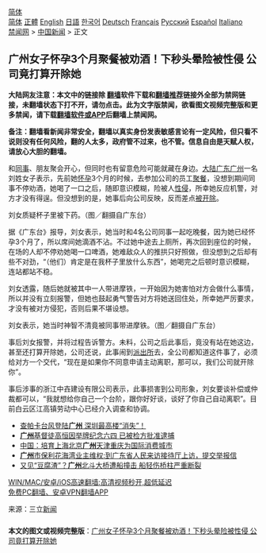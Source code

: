  <!-- 面包屑导航 --> <div class="breadcrumb"><!-- GTranslate: https://gtranslate.io/ -->  <div class="switcher notranslate">  <div class="selected">  <a href="#" onclick="return false;"> 简体</a>  </div>  <div class="option">  <a href="https://www.bannedbook.org" onclick="doGTranslate('zh-CN|zh-CN');jQuery('div.switcher div.selected a').html(jQuery(this).html());return false;" title="简体中文" class="nturl selected"> 简体</a>  <a href="https://www.bannedbook.org/zh-tw/" onclick="doGTranslate('zh-CN|zh-TW');jQuery('div.switcher div.selected a').html(jQuery(this).html());return false;" title="繁體中文" class="nturl"> 正體</a>  <a href="https://www.bannedbook.org/en/" onclick="doGTranslate('zh-CN|en');jQuery('div.switcher div.selected a').html(jQuery(this).html());return false;" title="English" class="nturl"> English</a>  <a href="https://www.bannedbook.org/ja/" onclick="doGTranslate('zh-CN|ja');jQuery('div.switcher div.selected a').html(jQuery(this).html());return false;" title="日本語" class="nturl"> 日語</a>  <a href="https://www.bannedbook.org/ko/" onclick="doGTranslate('zh-CN|ko');jQuery('div.switcher div.selected a').html(jQuery(this).html());return false;" title="한국어" class="nturl"> 한국어</a>  <a href="https://www.bannedbook.org/de/" onclick="doGTranslate('zh-CN|de');jQuery('div.switcher div.selected a').html(jQuery(this).html());return false;" title="Deutsch" class="nturl"> Deutsch</a>  <a href="https://www.bannedbook.org/fr/" onclick="doGTranslate('zh-CN|fr');jQuery('div.switcher div.selected a').html(jQuery(this).html());return false;" title="Français" class="nturl"> Français</a>  <a href="https://www.bannedbook.org/ru/" onclick="doGTranslate('zh-CN|ru');jQuery('div.switcher div.selected a').html(jQuery(this).html());return false;" title="Русский" class="nturl"> Русский</a>  <a href="https://www.bannedbook.org/es/" onclick="doGTranslate('zh-CN|es');jQuery('div.switcher div.selected a').html(jQuery(this).html());return false;" title="Español" class="nturl"> Español</a>  <a href="https://www.bannedbook.org/it/" onclick="doGTranslate('zh-CN|it');jQuery('div.switcher div.selected a').html(jQuery(this).html());return false;" title="Italiano" class="nturl"> Italiano</a>  </div>  </div>      <div class='breadcrumb-sub'><!-- Breadcrumb NavXT 6.3.0 --> <a href="https://www.bannedbook.org/" class="home">禁闻网</a> &gt; <a href="https://www.bannedbook.org/bnews/cnnews/" class="category">中国新闻</a> &gt; 正文</div></div><h2>广州女子怀孕3个月聚餐被劝酒！下秒头晕险被性侵 公司竟打算开除她</h2> <p class="notice"><b>大陆网友注意：本文中的链接除 <a href="https://github.com/bannedbook/fanqiang" >翻墙</a>软件下载和<a href="https://github.com/killgcd/justmysocks/blob/master/README.md">翻墙推荐</a>链接外全部为禁网链接，未翻墙状态下打不开，请勿点击。此为文字版禁闻，欲看图文视频完整版和更多禁闻，请下载<a href="https://github.com/bannedbook/fanqiang">翻墙软件或APP</a>后翻墙上禁闻网。</p><p>备注：翻墙看新闻非常安全，翻墙以真实身份发表敏感言论有一定风险，但只看不说则没有任何风险，翻的人太多，政府管不过来，也不管。信息自由是天赋人权，请放心大胆的翻墙。</b></p>  <div class="entry"> <p>和<a href="https://www.bannedbook.org/bnews/tag/%E5%90%8C%E4%BA%8B/" class="st_tag internal_tag" rel="tag" title="标签 同事 下的日志">同事</a>、朋友聚会开心，但同时也有留意危险可能就藏在身边。<span class='wp_keywordlink_affiliate'><a href="https://www.bannedbook.org/" title="大陆" target="_blank">大陆</a></span><a href="https://www.bannedbook.org/bnews/tag/%e5%b9%bf%e4%b8%9c/" class="st_tag internal_tag" rel="tag" title="标签 广东 下的日志">广东</a><a href="https://www.bannedbook.org/bnews/tag/%e5%b9%bf%e5%b7%9e/" class="st_tag internal_tag" rel="tag" title="标签 广州 下的日志">广州</a>一名刘姓女子表示，先前她<a href="https://www.bannedbook.org/bnews/tag/%e6%80%80%e5%ad%95/" class="st_tag internal_tag" rel="tag" title="标签 怀孕 下的日志">怀孕</a>3个月的时候，去参加公司的员工<a href="https://www.bannedbook.org/bnews/tag/%E8%81%9A%E9%A4%90/" class="st_tag internal_tag" rel="tag" title="标签 聚餐 下的日志">聚餐</a>，没想到期间同事不停劝酒，她喝了一口之后，随即意识模糊，险被人<a href="https://www.bannedbook.org/bnews/tag/%e6%80%a7%e4%be%b5/" class="st_tag internal_tag" rel="tag" title="标签 性侵 下的日志">性侵</a>，所幸她反应机警，对方才没有得逞。但没想到的是，她事后向公司反映，反而差点<a href="https://www.bannedbook.org/bnews/tag/%E8%A2%AB%E5%BC%80%E9%99%A4/" class="st_tag internal_tag" rel="tag" title="标签 被开除 下的日志">被开除</a>。</p> <p>刘女质疑杯子里被下药。（图／翻摄自广东台）</p>  <p>据《广东台》报导，刘女表示，她当时和4名公司同事一起吃晚餐，因为她已经怀孕3个月了，所以席间她滴酒不沾。不过她中途去上厕所，再次回到座位的时候，在场的人却不停劝她喝一口啤酒，她难敌众人的推拱只好照做，但没想到之后却有些不对劲，“（他们）肯定是在我杯子里放什么东西”，她喝完之后顿时意识模糊，连站都站不稳。</p> <p>刘女透露，随后她就被其中一人带进摩铁，一开始因为她害怕对方会做什么事情，所以并没有立刻报警，但她也鼓起勇气警告对方将她送回住处，所幸她严厉要求，才没有被对方侵犯，否则后果不堪设想。</p>  <p>刘女表示，她当时神智不清竟被同事带进摩铁。（图／翻摄自广东台）</p> <p>事后刘女报警，并将过程告诉警方。未料，公司之后此事后，竟没有站在她这边，甚至还打算开除她，公司还说，此事闹到<a href="https://www.bannedbook.org/bnews/tag/%e6%b4%be%e5%87%ba%e6%89%80/" class="st_tag internal_tag" rel="tag" title="标签 派出所 下的日志">派出所</a>去，全公司都知道这件事了，必须给对方一个交代，“现在是如果你不同意申请主动离职，那可以，我们公司就开除你”。</p>  <p>事后涉事的浙江中壵建设有限公司表示，此事损害到公司形象，刘女要谈补偿或仲裁都可以，“我就想给你自己一个台阶，跟你好好谈，谈好了你自己自动离职”。目前白云区江高镇劳动中心已经介入调查和协调。</p> <ul class='op-related-articles' title='相关阅读'> <li><a href='https://www.bannedbook.org/bnews/taiwannews/20210722/1591776.html' target='_blank'>查帕卡台风登陆<b>广州</b> 深圳最高楼“消失”！</a></li> <li><a href='https://www.bannedbook.org/bnews/headline/20210720/1590298.html' target='_blank'><b>广州</b>基督徒高恒因举牌纪念六四 已被检方批准逮捕</a></li> <li><a href='https://www.bannedbook.org/bnews/baitai/20210719/1590162.html' target='_blank'>中国：培育上海北京<b>广州</b>天津重庆为国际消费城市</a></li> <li><a href='https://www.bannedbook.org/bnews/baitai/20210715/1587499.html' target='_blank'><b>广州</b>市保利花海湾业主维权:到广东省人民来访接待厅上访，提交举报信</a></li> <li><a href='https://www.bannedbook.org/bnews/cbnews/20210714/1586500.html' target='_blank'>又见“豆腐渣”？<b>广州</b>北斗大桥遭船撞击 船轻伤桥柱严重断裂</a></li> </ul> <p class="texttj"> <a href="https://github.com/bannedbook/fanqiang/wiki/V2ray%E6%9C%BA%E5%9C%BA" target="_blank">WIN/MAC/安卓/iOS高速翻墙:高清视频秒开,超低延迟</a><br/> <a href="https://github.com/bannedbook/fanqiang/wiki/%E7%A6%81%E9%97%BB%E7%BD%91%E5%AE%89%E5%8D%93%E7%BF%BB%E5%A2%99%E6%96%B0%E9%97%BBAPP" target="_blank">免费PC翻墙、安卓VPN翻墙APP</a></p> <p> 来源：三立<span class='wp_keywordlink_affiliate'><a href="https://www.bannedbook.org/" title="新闻">新闻</a></span> </p><a name='sharetosocial'></a>  <div style="margin-bottom:5px;padding-bottom:5px;clear:both"> <div id="archive-pix-1" class="banner-ads"> <!-- AuctionX Display platform tag START --> <div id="26318x728x90x621x_ADSLOT2" clicktrack="%%CLICK_URL_ESC%%"></div> <!-- AuctionX Display platform tag END --> </div> <div id="archive-pix-2" class="banner-ads"> <!-- AuctionX Display platform tag START --> <div id="26315x300x250x621x_ADSLOT2" clicktrack="%%CLICK_URL_ESC%%"></div> <!-- AuctionX Display platform tag END --> </div> </div>  <div id="archive-pix-1" class="banner-ads"> <!-- AuctionX Display platform tag START --> <div id="26318x728x90x621x_ADSLOT3" clicktrack="%%CLICK_URL_ESC%%"></div> <!-- AuctionX Display platform tag END --> </div> <div><b>本文的图文或视频完整版</b>：<a href='https://www.bannedbook.org/bnews/cnnews/20210728/1595431.html'>广州女子怀孕3个月聚餐被劝酒！下秒头晕险被性侵 公司竟打算开除她</a></div>  </div><!--END ENTRY--> 